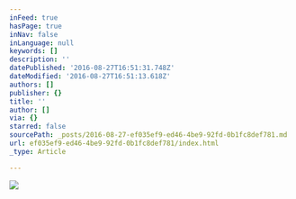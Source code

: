 ```yaml
---
inFeed: true
hasPage: true
inNav: false
inLanguage: null
keywords: []
description: ''
datePublished: '2016-08-27T16:51:31.748Z'
dateModified: '2016-08-27T16:51:13.618Z'
authors: []
publisher: {}
title: ''
author: []
via: {}
starred: false
sourcePath: _posts/2016-08-27-ef035ef9-ed46-4be9-92fd-0b1fc8def781.md
url: ef035ef9-ed46-4be9-92fd-0b1fc8def781/index.html
_type: Article

---
```

![](https://the-grid-user-content.s3-us-west-2.amazonaws.com/cb34c534-28f6-4e68-a5d7-614a485df1e5.jpg)